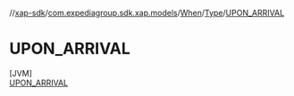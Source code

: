 //[xap-sdk](../../../../../index.md)/[com.expediagroup.sdk.xap.models](../../../index.md)/[When](../../index.md)/[Type](../index.md)/[UPON_ARRIVAL](index.md)

# UPON_ARRIVAL

[JVM]\
[UPON_ARRIVAL](index.md)
